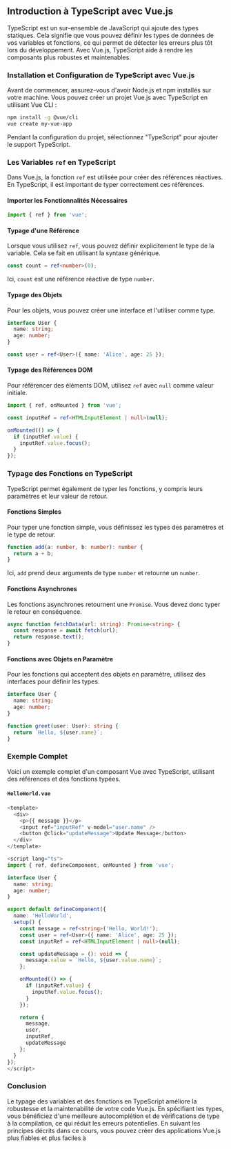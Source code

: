 ## Introduction à TypeScript avec Vue.js

TypeScript est un sur-ensemble de JavaScript qui ajoute des types statiques. Cela signifie que vous pouvez définir les types de données de vos variables et fonctions, ce qui permet de détecter les erreurs plus tôt lors du développement. Avec Vue.js, TypeScript aide à rendre les composants plus robustes et maintenables.

### Installation et Configuration de TypeScript avec Vue.js

Avant de commencer, assurez-vous d'avoir Node.js et npm installés sur votre machine. Vous pouvez créer un projet Vue.js avec TypeScript en utilisant Vue CLI :

```bash
npm install -g @vue/cli
vue create my-vue-app
```

Pendant la configuration du projet, sélectionnez "TypeScript" pour ajouter le support TypeScript.

### Les Variables `ref` en TypeScript

Dans Vue.js, la fonction `ref` est utilisée pour créer des références réactives. En TypeScript, il est important de typer correctement ces références.

#### Importer les Fonctionnalités Nécessaires

```typescript
import { ref } from 'vue';
```

#### Typage d'une Référence

Lorsque vous utilisez `ref`, vous pouvez définir explicitement le type de la variable. Cela se fait en utilisant la syntaxe générique.

```typescript
const count = ref<number>(0);
```

Ici, `count` est une référence réactive de type `number`.

#### Typage des Objets

Pour les objets, vous pouvez créer une interface et l'utiliser comme type.

```typescript
interface User {
  name: string;
  age: number;
}

const user = ref<User>({ name: 'Alice', age: 25 });
```

#### Typage des Références DOM

Pour référencer des éléments DOM, utilisez `ref` avec `null` comme valeur initiale.

```typescript
import { ref, onMounted } from 'vue';

const inputRef = ref<HTMLInputElement | null>(null);

onMounted(() => {
  if (inputRef.value) {
    inputRef.value.focus();
  }
});
```

### Typage des Fonctions en TypeScript

TypeScript permet également de typer les fonctions, y compris leurs paramètres et leur valeur de retour.

#### Fonctions Simples

Pour typer une fonction simple, vous définissez les types des paramètres et le type de retour.

```typescript
function add(a: number, b: number): number {
  return a + b;
}
```

Ici, `add` prend deux arguments de type `number` et retourne un `number`.

#### Fonctions Asynchrones

Les fonctions asynchrones retournent une `Promise`. Vous devez donc typer le retour en conséquence.

```typescript
async function fetchData(url: string): Promise<string> {
  const response = await fetch(url);
  return response.text();
}
```

#### Fonctions avec Objets en Paramètre

Pour les fonctions qui acceptent des objets en paramètre, utilisez des interfaces pour définir les types.

```typescript
interface User {
  name: string;
  age: number;
}

function greet(user: User): string {
  return `Hello, ${user.name}`;
}
```

### Exemple Complet

Voici un exemple complet d'un composant Vue avec TypeScript, utilisant des références et des fonctions typées.

#### `HelloWorld.vue`

```typescript
<template>
  <div>
    <p>{{ message }}</p>
    <input ref="inputRef" v-model="user.name" />
    <button @click="updateMessage">Update Message</button>
  </div>
</template>

<script lang="ts">
import { ref, defineComponent, onMounted } from 'vue';

interface User {
  name: string;
  age: number;
}

export default defineComponent({
  name: 'HelloWorld',
  setup() {
    const message = ref<string>('Hello, World!');
    const user = ref<User>({ name: 'Alice', age: 25 });
    const inputRef = ref<HTMLInputElement | null>(null);

    const updateMessage = (): void => {
      message.value = `Hello, ${user.value.name}`;
    };

    onMounted(() => {
      if (inputRef.value) {
        inputRef.value.focus();
      }
    });

    return {
      message,
      user,
      inputRef,
      updateMessage
    };
  }
});
</script>
```

### Conclusion

Le typage des variables et des fonctions en TypeScript améliore la robustesse et la maintenabilité de votre code Vue.js. En spécifiant les types, vous bénéficiez d'une meilleure autocomplétion et de vérifications de type à la compilation, ce qui réduit les erreurs potentielles. En suivant les principes décrits dans ce cours, vous pouvez créer des applications Vue.js plus fiables et plus faciles à
